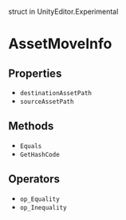 struct in UnityEditor.Experimental
# AssetMoveInfo

## Properties
- `destinationAssetPath`
- `sourceAssetPath`
## Methods
- `Equals`
- `GetHashCode`
## Operators
- `op_Equality`
- `op_Inequality`
